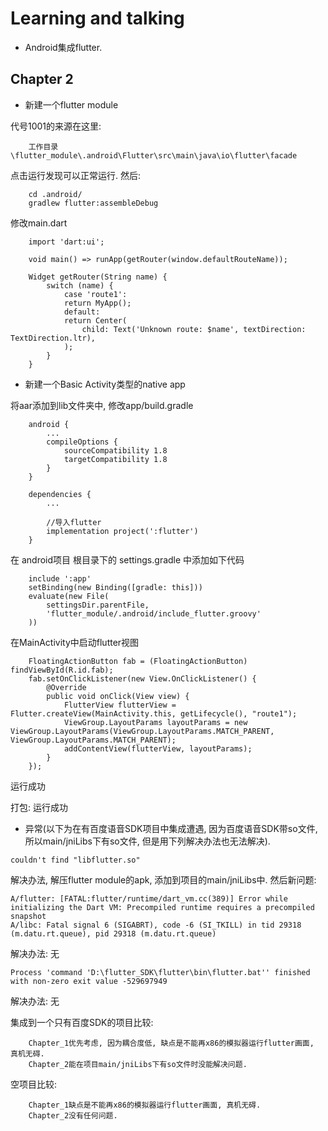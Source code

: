 # Learning and talking

* Android集成flutter.

## Chapter 2

* 新建一个flutter module

代号1001的来源在这里:
~~~~
    工作目录\flutter_module\.android\Flutter\src\main\java\io\flutter\facade
~~~~

点击运行发现可以正常运行. 然后:
~~~~
    cd .android/
    gradlew flutter:assembleDebug
~~~~

修改main.dart
~~~~
    import 'dart:ui';

    void main() => runApp(getRouter(window.defaultRouteName));

    Widget getRouter(String name) {
        switch (name) {
            case 'route1':
            return MyApp();
            default:
            return Center(
                child: Text('Unknown route: $name', textDirection: TextDirection.ltr),
            );
        }
    }
~~~~

* 新建一个Basic Activity类型的native app

将aar添加到lib文件夹中, 修改app/build.gradle
~~~~
    android {
        ...
        compileOptions {
            sourceCompatibility 1.8
            targetCompatibility 1.8
        }
    }

    dependencies {
        ...

        //导入flutter
        implementation project(':flutter')
    }
~~~~


在 android项目 根目录下的 settings.gradle 中添加如下代码

~~~~
    include ':app'
    setBinding(new Binding([gradle: this]))
    evaluate(new File(
        settingsDir.parentFile,
        'flutter_module/.android/include_flutter.groovy'
    ))  
~~~~

在MainActivity中启动flutter视图
~~~~
    FloatingActionButton fab = (FloatingActionButton) findViewById(R.id.fab);
    fab.setOnClickListener(new View.OnClickListener() {
        @Override
        public void onClick(View view) {
            FlutterView flutterView = Flutter.createView(MainActivity.this, getLifecycle(), "route1");
            ViewGroup.LayoutParams layoutParams = new ViewGroup.LayoutParams(ViewGroup.LayoutParams.MATCH_PARENT, ViewGroup.LayoutParams.MATCH_PARENT);
            addContentView(flutterView, layoutParams);
        }
    });
~~~~

运行成功

打包: 运行成功

* 异常(以下为在有百度语音SDK项目中集成遭遇, 因为百度语音SDK带so文件, 所以main/jniLibs下有so文件, 但是用下列解决办法也无法解决).
~~~~
couldn't find "libflutter.so"
~~~~

解决办法, 解压flutter module的apk, 添加到项目的main/jniLibs中. 然后新问题:

~~~~
A/flutter: [FATAL:flutter/runtime/dart_vm.cc(389)] Error while initializing the Dart VM: Precompiled runtime requires a precompiled snapshot
A/libc: Fatal signal 6 (SIGABRT), code -6 (SI_TKILL) in tid 29318 (m.datu.rt.queue), pid 29318 (m.datu.rt.queue)
~~~~

解决办法: 无

~~~~
Process 'command 'D:\flutter_SDK\flutter\bin\flutter.bat'' finished with non-zero exit value -529697949
~~~~

解决办法: 无

集成到一个只有百度SDK的项目比较: 
~~~~
    Chapter_1优先考虑, 因为耦合度低, 缺点是不能再x86的模拟器运行flutter画面, 真机无碍.
    Chapter_2能在项目main/jniLibs下有so文件时没能解决问题.
~~~~


空项目比较: 
~~~~
    Chapter_1缺点是不能再x86的模拟器运行flutter画面, 真机无碍.
    Chapter_2没有任何问题.
~~~~